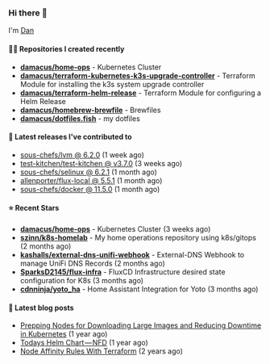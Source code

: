 

### Hi there 👋

I'm [Dan](https://medium.com/@dan.m.webb)

#### 👨‍💻 Repositories I created recently
- **[damacus/home-ops](https://github.com/damacus/home-ops)** - Kubernetes Cluster
- **[damacus/terraform-kubernetes-k3s-upgrade-controller](https://github.com/damacus/terraform-kubernetes-k3s-upgrade-controller)** - Terraform Module for installing the k3s system upgrade controller
- **[damacus/terraform-helm-release](https://github.com/damacus/terraform-helm-release)** - Terraform Module for configuring a Helm Release
- **[damacus/homebrew-brewfile](https://github.com/damacus/homebrew-brewfile)** - Brewfiles
- **[damacus/dotfiles.fish](https://github.com/damacus/dotfiles.fish)** - my dotfiles

#### 🚀 Latest releases I've contributed to


- [sous-chefs/lvm @ 6.2.0](https://github.com/sous-chefs/lvm/releases/tag/6.2.0) (1 week ago)
- [test-kitchen/test-kitchen @ v3.7.0](https://github.com/test-kitchen/test-kitchen/releases/tag/v3.7.0) (3 weeks ago)
- [sous-chefs/selinux @ 6.2.1](https://github.com/sous-chefs/selinux/releases/tag/6.2.1) (1 month ago)
- [allenporter/flux-local @ 5.5.1](https://github.com/allenporter/flux-local/releases/tag/5.5.1) (1 month ago)
- [sous-chefs/docker @ 11.5.0](https://github.com/sous-chefs/docker/releases/tag/11.5.0) (1 month ago)

#### ⭐ Recent Stars


- **[damacus/home-ops](https://github.com/damacus/home-ops)** - Kubernetes Cluster (3 weeks ago)
- **[szinn/k8s-homelab](https://github.com/szinn/k8s-homelab)** - My home operations repository using k8s/gitops (2 months ago)
- **[kashalls/external-dns-unifi-webhook](https://github.com/kashalls/external-dns-unifi-webhook)** - External-DNS Webhook to manage UniFi DNS Records (2 months ago)
- **[SparksD2145/flux-infra](https://github.com/SparksD2145/flux-infra)** - FluxCD Infrastructure desired state configuration for K8s (3 months ago)
- **[cdnninja/yoto_ha](https://github.com/cdnninja/yoto_ha)** - Home Assistant Integration for Yoto (3 months ago)

#### 📄 Latest blog posts
- [Prepping Nodes for Downloading Large Images and Reducing Downtime in Kubernetes](https://medium.com/@dan.m.webb/prepping-nodes-for-downloading-large-images-and-reducing-downtime-in-kubernetes-551ead53f0?source=rss-bbba9c670f6e------2) (1 year ago)
- [Todays Helm Chart — NFD](https://medium.com/@dan.m.webb/todays-helm-chart-nfd-efe64f156edd?source=rss-bbba9c670f6e------2) (1 year ago)
- [Node Affinity Rules With Terraform](https://awstip.com/node-affinity-rules-with-terraform-a0766e0bb1da?source=rss-bbba9c670f6e------2) (2 years ago)
